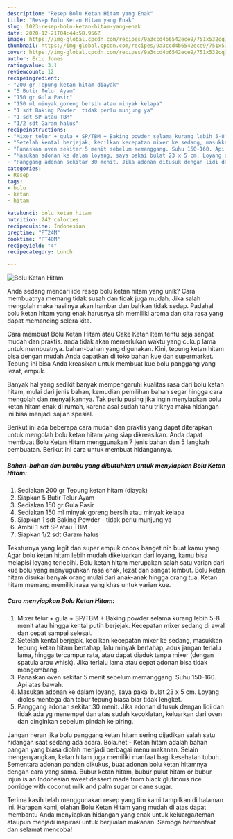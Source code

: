 ```yaml
---
description: "Resep Bolu Ketan Hitam yang Enak"
title: "Resep Bolu Ketan Hitam yang Enak"
slug: 1023-resep-bolu-ketan-hitam-yang-enak
date: 2020-12-21T04:44:58.956Z
image: https://img-global.cpcdn.com/recipes/9a3ccd4b6542ece9/751x532cq70/bolu-ketan-hitam-foto-resep-utama.jpg
thumbnail: https://img-global.cpcdn.com/recipes/9a3ccd4b6542ece9/751x532cq70/bolu-ketan-hitam-foto-resep-utama.jpg
cover: https://img-global.cpcdn.com/recipes/9a3ccd4b6542ece9/751x532cq70/bolu-ketan-hitam-foto-resep-utama.jpg
author: Eric Jones
ratingvalue: 3.1
reviewcount: 12
recipeingredient:
- "200 gr Tepung ketan hitam diayak"
- "5 Butir Telur Ayam"
- "150 gr Gula Pasir"
- "150 ml minyak goreng bersih atau minyak kelapa"
- "1 sdt Baking Powder  tidak perlu munjung ya"
- "1 sdt SP atau TBM"
- "1/2 sdt Garam halus"
recipeinstructions:
- "Mixer telur + gula + SP/TBM + Baking powder selama kurang lebih 5-8 menit atau hingga kental putih berjejak. Kecepatan mixer sedang di awal dan cepat sampai selesai."
- "Setelah kental berjejak, kecilkan kecepatan mixer ke sedang, masukkan tepung ketan hitam bertahap, lalu minyak bertahap, aduk jangan terlalu lama, hingga tercampur rata, atau dapat diaduk tanpa mixer (dengan spatula arau whisk). Jika terlalu lama atau cepat adonan bisa tidak mengembang."
- "Panaskan oven sekitar 5 menit sebelum memanggang. Suhu 150-160. Api atas bawah."
- "Masukan adonan ke dalam loyang, saya pakai bulat 23 x 5 cm. Loyang dioles mentega dan tabur tepung biasa biar tidak lengket."
- "Panggang adonan sekitar 30 menit. Jika adonan ditusuk dengan lidi dan tidak ada yg menempel dan atas sudah kecoklatan, keluarkan dari oven dan dinginkan sebelum pindah ke piring."
categories:
- Resep
tags:
- bolu
- ketan
- hitam

katakunci: bolu ketan hitam 
nutrition: 242 calories
recipecuisine: Indonesian
preptime: "PT24M"
cooktime: "PT40M"
recipeyield: "4"
recipecategory: Lunch

---
```



![Bolu Ketan Hitam](https://img-global.cpcdn.com/recipes/9a3ccd4b6542ece9/751x532cq70/bolu-ketan-hitam-foto-resep-utama.jpg)

Anda sedang mencari ide resep bolu ketan hitam yang unik? Cara membuatnya memang tidak susah dan tidak juga mudah. Jika salah mengolah maka hasilnya akan hambar dan bahkan tidak sedap. Padahal bolu ketan hitam yang enak harusnya sih memiliki aroma dan cita rasa yang dapat memancing selera kita.

Cara membuat Bolu Ketan Hitam atau Cake Ketan Item tentu saja sangat mudah dan praktis. anda tidak akan memerlukan waktu yang cukup lama untuk membuatnya. bahan-bahan yang digunakan. Kini, tepung ketan hitam bisa dengan mudah Anda dapatkan di toko bahan kue dan supermarket. Tepung ini bisa Anda kreasikan untuk membuat kue bolu panggang yang lezat, empuk.

Banyak hal yang sedikit banyak mempengaruhi kualitas rasa dari bolu ketan hitam, mulai dari jenis bahan, kemudian pemilihan bahan segar hingga cara mengolah dan menyajikannya. Tak perlu pusing jika ingin menyiapkan bolu ketan hitam enak di rumah, karena asal sudah tahu triknya maka hidangan ini bisa menjadi sajian spesial.


Berikut ini ada beberapa cara mudah dan praktis yang dapat diterapkan untuk mengolah bolu ketan hitam yang siap dikreasikan. Anda dapat membuat Bolu Ketan Hitam menggunakan 7 jenis bahan dan 5 langkah pembuatan. Berikut ini cara untuk membuat hidangannya.

<!--inarticleads1-->

##### Bahan-bahan dan bumbu yang dibutuhkan untuk menyiapkan Bolu Ketan Hitam:

1. Sediakan 200 gr Tepung ketan hitam (diayak)
1. Siapkan 5 Butir Telur Ayam
1. Sediakan 150 gr Gula Pasir
1. Sediakan 150 ml minyak goreng bersih atau minyak kelapa
1. Siapkan 1 sdt Baking Powder - tidak perlu munjung ya
1. Ambil 1 sdt SP atau TBM
1. Siapkan 1/2 sdt Garam halus


Teksturnya yang legit dan super empuk cocok banget nih buat kamu yang Agar bolu ketan hitam lebih mudah dikeluarkan dari loyang, kamu bisa melapisi loyang terlebihi. Bolu ketan hitam merupakan salah satu varian dari kue bolu yang menyuguhkan rasa enak, lezat dan sangat lembut. Bolu ketan hitam disukai banyak orang mulai dari anak-anak hingga orang tua. Ketan hitam memang memiliki rasa yang khas untuk varian kue. 

<!--inarticleads2-->

##### Cara menyiapkan Bolu Ketan Hitam:

1. Mixer telur + gula + SP/TBM + Baking powder selama kurang lebih 5-8 menit atau hingga kental putih berjejak. Kecepatan mixer sedang di awal dan cepat sampai selesai.
1. Setelah kental berjejak, kecilkan kecepatan mixer ke sedang, masukkan tepung ketan hitam bertahap, lalu minyak bertahap, aduk jangan terlalu lama, hingga tercampur rata, atau dapat diaduk tanpa mixer (dengan spatula arau whisk). Jika terlalu lama atau cepat adonan bisa tidak mengembang.
1. Panaskan oven sekitar 5 menit sebelum memanggang. Suhu 150-160. Api atas bawah.
1. Masukan adonan ke dalam loyang, saya pakai bulat 23 x 5 cm. Loyang dioles mentega dan tabur tepung biasa biar tidak lengket.
1. Panggang adonan sekitar 30 menit. Jika adonan ditusuk dengan lidi dan tidak ada yg menempel dan atas sudah kecoklatan, keluarkan dari oven dan dinginkan sebelum pindah ke piring.


Jangan heran jika bolu panggang ketan hitam sering dijadikan salah satu hidangan saat sedang ada acara. Bola.net - Ketan hitam adalah bahan pangan yang biasa diolah menjadi berbagai menu makanan. Selain mengenyangkan, ketan hitam juga memiliki manfaat bagi kesehatan tubuh. Sementara adonan pandan dikukus, buat adonan bolu ketan hitamnya dengan cara yang sama. Bubur ketan hitam, bubur pulut hitam or bubur injun is an Indonesian sweet dessert made from black glutinous rice porridge with coconut milk and palm sugar or cane sugar. 

Terima kasih telah menggunakan resep yang tim kami tampilkan di halaman ini. Harapan kami, olahan Bolu Ketan Hitam yang mudah di atas dapat membantu Anda menyiapkan hidangan yang enak untuk keluarga/teman ataupun menjadi inspirasi untuk berjualan makanan. Semoga bermanfaat dan selamat mencoba!
